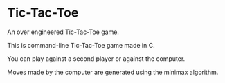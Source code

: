 # Tic-Tac-Toe
An over engineered Tic-Tac-Toe game.

This is command-line Tic-Tac-Toe game made in C.

You can play against a second player or against the computer.

Moves made by the computer are generated using the minimax algorithm.
